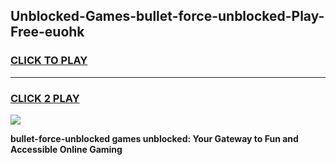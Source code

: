 
## Unblocked-Games-bullet-force-unblocked-Play-Free-euohk
<h3>
<a href="https://premium76.site?title=bullet-force-unblocked&ref=23A">CLICK TO PLAY</a></h3>
<hr>

<h3>
<a href="https://premium76.site?title=bullet-force-unblocked&ref=23A">CLICK 2 PLAY</a>
  
</h3>

<a href="https://premium76.site?title=bullet-force-unblocked&ref=23A"><img src="https://clearcache.store/games.png"></a>


**bullet-force-unblocked games unblocked: Your Gateway to Fun and Accessible Online Gaming**
